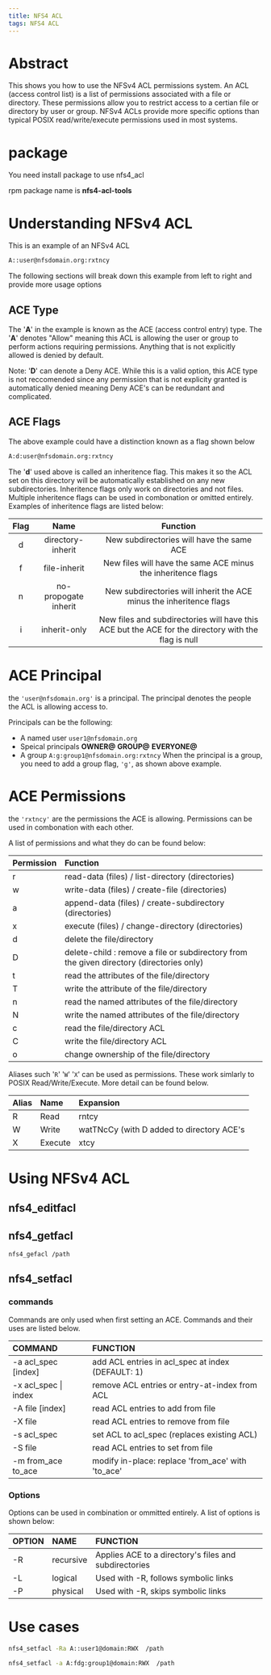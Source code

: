 ```yaml
---
title: NFS4 ACL
tags: NFS4 ACL
---
```

<!--more-->

# Abstract
This shows you how to use the NFSv4 ACL permissions system. An ACL (access control list) is a list of permissions associated with a file or directory. These permissions allow you to restrict access to a certian file or directory by user or group. NFSv4 ACLs provide more specific options than typical POSIX read/write/execute permissions used in most systems.

# package
You need install package to use nfs4_acl

rpm package name is **nfs4-acl-tools**

# Understanding NFSv4 ACL

This is an example of an NFSv4 ACL
```txt
A::user@nfsdomain.org:rxtncy
```

The following sections will break down this example from left to right and provide more usage options

## ACE Type
The '**A**' in the example is known as the ACE (access control entry) type. The '**A**' denotes "Allow" meaning this ACL is allowing the user or group to perform actions requiring permissions. Anything that is not explicitly allowed is denied by default.

Note: '**D**' can denote a Deny ACE. While this is a valid option, this ACE type is not reccomended since any permission that is not explicity granted is automatically denied meaning Deny ACE's can be redundant and complicated.

## ACE Flags
The above example could have a distinction known as a flag shown below
```txt
A:d:user@nfsdomain.org:rxtncy
```

The '**d**' used above is called an inheritence flag. This makes it so the ACL set on this directory will be automatically established on any new subdirectories. Inheritence flags only work on directories and not files. Multiple inheritence flags can be used in combonation or omitted entirely. Examples of inheritence flags are listed below:

|Flag           |Name           |Function|
|:------:       |:-------:      |:--------:|
|d      | directory-inherit     | New subdirectories will have the same ACE|
|f      | file-inherit          | New files will have the same ACE minus the inheritence flags|
|n      | no-propogate inherit  | New subdirectories will inherit the ACE minus the inheritence flags|
|i      | inherit-only          | New files and subdirectories will have this ACE but the ACE for the directory with the flag is null|

# ACE Principal
the `'user@nfsdomain.org'` is a principal. The principal denotes the people the ACL is allowing access to.

Principals can be the following:

+ A named user `user1@nfsdomain.org`
+ Speical principals **OWNER@** **GROUP@** **EVERYONE@**
+ A group `A:g:group1@nfsdomain.org:rxtncy` When the principal is a group, you need to add a group flag, `'g'`, as shown above example.

# ACE Permissions
the `'rxtncy'` are the permissions the ACE is allowing. Permissions can be used in combonation with each other.

A list of permissions and what they do can be found below:

|Permission                 |Function
|:--------------------------|:-----------------------------|
|r  	                    |read-data (files) / list-directory (directories)|
|w	                        |write-data (files) / create-file (directories)|
|a	                        |append-data (files) / create-subdirectory (directories)|
|x	                        |execute (files) / change-directory (directories)|
|d	                        |delete the file/directory|
|D	                        |delete-child : remove a file or subdirectory from the given directory (directories only)|
|t	                        |read the attributes of the file/directory|
|T	                        |write the attribute of the file/directory|
|n	                        |read the named attributes of the file/directory|
|N	                        |write the named attributes of the file/directory|
|c	                        |read the file/directory ACL|
|C	                        |write the file/directory ACL|
|o	                        |change ownership of the file/directory|

Aliases such '`R`' '`W`' '`X`' can be used as permissions. These work simlarly to POSIX Read/Write/Execute. More detail can be found below.

|Alias	    |Name   	|Expansion|
|:----------|:----------|:--------|
|R	        |Read       |rntcy|
|W	        |Write	    |watTNcCy (with D added to directory ACE's|
|X	        |Execute	|xtcy|

# Using NFSv4 ACL
## nfs4_editfacl

## nfs4_getfacl

`nfs4_gefacl /path`

## nfs4_setfacl

### commands
Commands are only used when first setting an ACE. Commands and their uses are listed below.

|COMMAND	            |FUNCTION|
|:----------------------|:-------|
|-a acl_spec [index]	|add ACL entries in acl_spec at index (DEFAULT: 1)|
|-x acl_spec \| index	|remove ACL entries or entry-at-index from ACL|
|-A file [index]	    |read ACL entries to add from file|
|-X file	            |read ACL entries to remove from file|
|-s acl_spec	        |set ACL to acl_spec (replaces existing ACL)|
|-S file	            |read ACL entries to set from file|
|-m from_ace to_ace	    |modify in-place: replace 'from_ace' with 'to_ace'|

### Options
Options can be used in combination or ommitted entirely. A list of options is shown below:

|OPTION	        |NAME	        |FUNCTION|
|:--------------|:--------------|:--------|
|-R	            |recursive	    |Applies ACE to a directory's files and subdirectories|
|-L	            |logical	    |Used with -R, follows symbolic links|
|-P	            |physical	    |Used with -R, skips symbolic links|

# Use cases
```bash
nfs4_setfacl -Ra A::user1@domain:RWX  /path

nfs4_setfacl -a A:fdg:group1@domain:RWX  /path
```